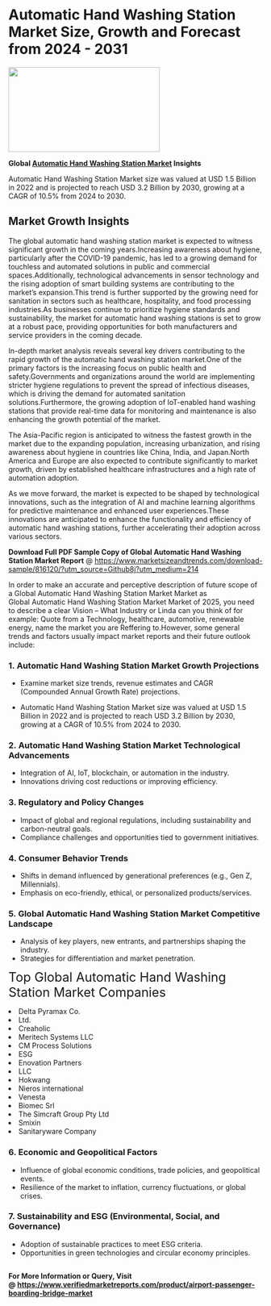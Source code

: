 <H1>Automatic Hand Washing Station Market Size, Growth and Forecast from 2024 - 2031</H1><img class="aligncenter size-medium wp-image-584254" src="https://thirdeyenews.in/wp-content/uploads/2024/09/Global-Market-Research-300x168.jpeg" alt="" width="300" height="168" /><p><strong>Global&nbsp;<a href="https://www.marketsizeandtrends.com/download-sample/816120/?utm_source=Github8j?utm_medium=214">Automatic Hand Washing Station Market</a> Insights</strong></p><p>Automatic Hand Washing Station Market size was valued at USD 1.5 Billion in 2022 and is projected to reach USD 3.2 Billion by 2030, growing at a CAGR of 10.5% from 2024 to 2030.</p><p><h2>Market Growth Insights</h2> <p>The global automatic hand washing station market is expected to witness significant growth in the coming years.Increasing awareness about hygiene, particularly after the COVID-19 pandemic, has led to a growing demand for touchless and automated solutions in public and commercial spaces.Additionally, technological advancements in sensor technology and the rising adoption of smart building systems are contributing to the market’s expansion.This trend is further supported by the growing need for sanitation in sectors such as healthcare, hospitality, and food processing industries.As businesses continue to prioritize hygiene standards and sustainability, the market for automatic hand washing stations is set to grow at a robust pace, providing opportunities for both manufacturers and service providers in the coming decade.</p> <p>In-depth market analysis reveals several key drivers contributing to the rapid growth of the automatic hand washing station market.One of the primary factors is the increasing focus on public health and safety.Governments and organizations around the world are implementing stricter hygiene regulations to prevent the spread of infectious diseases, which is driving the demand for automated sanitation solutions.Furthermore, the growing adoption of IoT-enabled hand washing stations that provide real-time data for monitoring and maintenance is also enhancing the growth potential of the market.</p> <p>The Asia-Pacific region is anticipated to witness the fastest growth in the market due to the expanding population, increasing urbanization, and rising awareness about hygiene in countries like China, India, and Japan.North America and Europe are also expected to contribute significantly to market growth, driven by established healthcare infrastructures and a high rate of automation adoption.</p> <p>As we move forward, the market is expected to be shaped by technological innovations, such as the integration of AI and machine learning algorithms for predictive maintenance and enhanced user experiences.These innovations are anticipated to enhance the functionality and efficiency of automatic hand washing stations, further accelerating their adoption across various sectors.</p> <p><span class=""><strong>Download Full PDF Sample Copy of Global Automatic Hand Washing Station Market Report</strong> @ <a href="https://www.marketsizeandtrends.com/download-sample/816120/?utm_source=Github8j?utm_medium=214" target="_blank">https://www.marketsizeandtrends.com/download-sample/816120/?utm_source=Github8j?utm_medium=214</a></span></p><p>In order to make an accurate and perceptive description of future scope of a Global&nbsp;Automatic Hand Washing Station Market Market as Global&nbsp;Automatic Hand Washing Station Market Market of 2025, you need to describe a clear Vision &ndash; What Industry or Linda can you think of for example: Quote from a Technology, healthcare, automotive, renewable energy, name the market you are Reffering to.However, some general trends and factors usually impact market reports and their future outlook include:</p><h3>1.&nbsp;<strong>Automatic Hand Washing Station Market Growth Projections</strong></h3><ul><li>Examine market size trends, revenue estimates and CAGR (Compounded Annual Growth Rate) projections.</li><li><p>Automatic Hand Washing Station Market size was valued at USD 1.5 Billion in 2022 and is projected to reach USD 3.2 Billion by 2030, growing at a CAGR of 10.5% from 2024 to 2030.</p></li></ul><h3>2.&nbsp;<strong>Automatic Hand Washing Station Market Technological Advancements</strong></h3><ul><li>Integration of AI, IoT, blockchain, or automation in the industry.</li><li>Innovations driving cost reductions or improving efficiency.</li></ul><h3>3.&nbsp;<strong>Regulatory and Policy Changes</strong></h3><ul><li>Impact of global and regional regulations, including sustainability and carbon-neutral goals.</li><li>Compliance challenges and opportunities tied to government initiatives.</li></ul><h3>4.&nbsp;<strong>Consumer Behavior Trends</strong></h3><ul><li>Shifts in demand influenced by generational preferences (e.g., Gen Z, Millennials).</li><li>Emphasis on eco-friendly, ethical, or personalized products/services.</li></ul><h3>5.&nbsp;<strong>Global Automatic Hand Washing Station Market Competitive Landscape</strong></h3><ul><li>Analysis of key players, new entrants, and partnerships shaping the industry.</li><li>Strategies for differentiation and market penetration.</li></ul><p data-pm-slice="1 1 []"><span style="color: inherit; font-family: inherit; font-size: 25px;">Top Global Automatic Hand Washing Station Market Companies</span></p><div class="" data-test-id=""><p><li>Delta Pyramax Co.</li><li> Ltd.</li><li> Creaholic</li><li> Meritech Systems LLC</li><li> CM Process Solutions</li><li> ESG</li><li> Enovation Partners</li><li> LLC</li><li> Hokwang</li><li> Nieros international</li><li> Venesta</li><li> Biomec Srl</li><li> The Simcraft Group Pty Ltd</li><li> Smixin</li><li> Sanitaryware Company</li></p></div><h3>6.&nbsp;<strong>Economic and Geopolitical Factors</strong></h3><ul><li>Influence of global economic conditions, trade policies, and geopolitical events.</li><li>Resilience of the market to inflation, currency fluctuations, or global crises.</li></ul><h3>7.&nbsp;<strong>Sustainability and ESG (Environmental, Social, and Governance)</strong></h3><ul><li>Adoption of sustainable practices to meet ESG criteria.</li><li>Opportunities in green technologies and circular economy principles.</li></ul><h2><strong style="font-size: 14px;">For More Information or Query, Visit @&nbsp;</strong><a style="background-color: #ffffff; font-size: 14px;" href="https://www.marketsizeandtrends.com/report/automatic-hand-washing-station-market/" target="_blank">https://www.verifiedmarketreports.com/product/airport-passenger-boarding-bridge-market</a></h2>